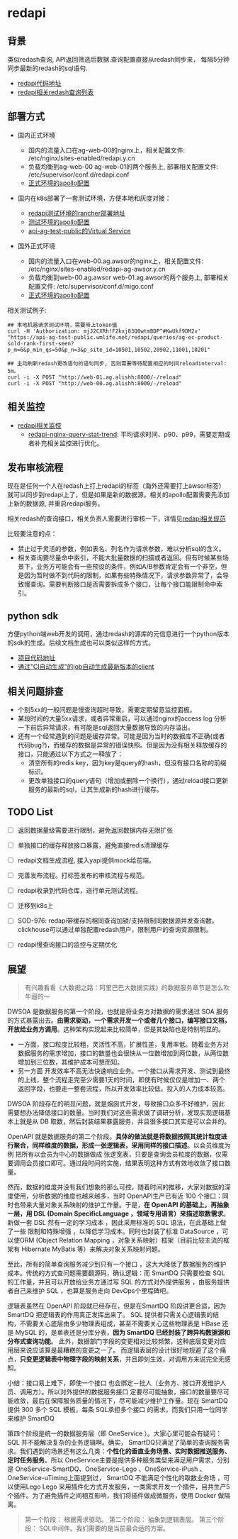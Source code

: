# redapi

## 背景

类似redash查询, API返回筛选后数据.查询配置直接从redash同步来， 每隔5分钟同步最新的redash的sql语句.

- [redapi代码地址](https://git.umlife.net/adxmi/migo/-/tree/master/cmd/redapi)
- [redapi相关redash查询列表](https://redash-alishh.umlife.net/queries/794)

## 部署方式

- 国内正式环境
    - 国内的流量入口在ag-web-00的nginx上，相关配置文件: /etc/nginx/sites-enabled/redapi.y.cn
    - 负载均衡到ag-web-00 ag-web-01的两个服务上, 部署相关配置文件: /etc/supervisor/conf.d/redapi.conf
    - [正式环境的apollo配置](https://apollo-alishh.umlife.net/config.html?#/appid=migo)

- 国内在k8s部署了一套测试环境，方便本地和灰度对接：
    - [redapi测试环境的rancher部署地址](https://rancher-alishh.umlife.net/p/c-s8djr:p-5wqhf/workload/deployment:ag-test:test-redapi-deployment)
    - [测试环境的apollo配置](https://apollo-alishh.umlife.net/config.html#/appid=migo&env=DEV&cluster=test)
    - [api-ag-test-public的Virtual Service](https://rancher-alishh.umlife.net/p/c-s8djr:p-5wqhf/istio/virtual-service/ag-test:api-ag-test-public/edit?group=namespace)

- 国外正式环境
    - 国内的流量入口在web-00.ag.awsor的nginx上，相关配置文件: /etc/nginx/sites-enabled/redapi-ag-awsor.y.cn
    - 负载均衡到web-00.ag.awsor web-01.ag.awsor的两个服务上, 部署相关配置文件: /etc/supervisor/conf.d/migo.conf
    - [正式环境的apollo配置](https://apollo-alishh.umlife.net/config.html#/appid=migo&env=DEV&cluster=awsor)


相关测试例子:

```shell
## 本地机器请求测试环境，需要带上token值
curl -H 'Authorization: mjJ2CXRh!F2kxj83Q0wtmBDP^#KwUkf9DM2v' "https://api-ag-test-public.umlife.net/redapi/queries/ag-ec-product-sold-rank-first-seen?p_m=6&p_min_qs=50&p_n=3&p_site_id=10501,10502,20902,11001,10201"

## 主动刷新redash更改语句的语句同步, 否则需要等待配置相应的时间reloadinterval: 5m。
curl -i -X POST "http://web-01.ag.alishh:8000/-/reload"
curl -i -X POST "http://web-00.ag.alishh:8000/-/reload"
```

## 相关监控

- [redapi相关监控](https://redash-alishh.umlife.net/queries/9128/source?p_selection=%5B%22m_redapi%22%5D)
    - [redapi-nginx-query-stat-trend](https://redash-alishh.umlife.net/queries/7122): 平均请求时间、p90、p99，需要定期或者补充相关监控进行优化。

## 发布审核流程

现在是任何一个人在redash上打上redapi的标签（海外还需要打上awsor标签）就可以同步到redapi上了，但是如果是新的数据源，相关的apollo配置需要先添加上新的数据源, 并重启redapi服务。

相关redash的查询接口，相关负责人需要进行审核一下，详情见[redapi相关规范](https://conf.umlife.net/pages/viewpage.action?pageId=85511538)

比较要注意的点：
- 禁止过于灵活的参数，例如表名、列名作为请求参数，难以分析sql的含义。
- 相关查询要尽量命中索引，不能大批量数据的扫描或者返回。但有时候某些场景下，业务方可能会有一些预设的条件，例如A/B参数肯定会有一个非空，但是因为暂时做不到代码的限制，如果有些特殊情况下，请求参数异常了，会导致慢查询。需要判断接口是否需要拆成多个接口，让每个接口能限制命中索引。


## python sdk

方便python端web开发的调用，通过redash的源库的元信息进行一个python版本的sdk的生成。后续文档生成也可以类似这样的方式。

- [项目代码地址](https://git.umlife.net/mt-service/utils/-/tree/master/redapi)
- [通过"CI自动生成"的job自动生成最新版本的client](https://git.umlife.net/mt-service/utils/-/blob/master/.gitlab-ci.yml#L5)


## 相关问题排查

- 个别5xx的一般问题是慢查询超时导致，需要定期留意监控面板。
- 某段时间的大量5xx请求，或者异常重启，可以通过nginx的access log 分析一下前后异常请求，有可能是sql返回大量数据导致的内存溢出。
- 还有一个经常遇到的问题是缓存异常。可能是因为当时的数据库不正确(或者代码bug?)，而缓存的数据是异常的错误快照。但是因为没有相关释放缓存的接口，只能通过以下方式之一释放了：
    - 清空所有的redis key，因为key是query的hash，但没有接口名称的前缀标识。
    - 更改单独接口的query语句（增加或删除一个换行），通过reload接口更新服务的最新的sql，让其生成新的hash进行缓存。

## TODO List

- [ ] 返回数据量级需要进行限制，避免返回数据内存无限扩张
- [ ] 单独接口的缓存释放接口暴露，避免直接redis清理缓存
- [ ] redapi文档生成流程, 接入yapi提供mock给前端。
- [ ] 完善发布流程。打标签发布的审核流程与规范。
- [ ] redapi收录到代码仓库，进行单元测试流程。
- [ ] 迁移到k8s上
- [ ] SOD-976: redapi带缓存的相同查询加锁/支持限制同数据源并发查询数。 clickhouse可以通过单独配置redash用户，限制用户的查询资源限制。
- [ ] redapi慢查询接口的监控与定期优化


## 展望

> 有兴趣看看《大数据之路：阿里巴巴大数据实践》的数据服务章节是怎么吹牛逼的～

DWSOA 是数据服务的第一个阶段，也就是将业务方对数据的需求通过 SOA 服务的方式暴露出去。**由需求驱动，一个需求开发一个或者几个接口，编写接口文档，开放给业务方调用**。这种架构实现起来比较简单，但是其缺陷也是特别明显的。

- 一方面，接口粒度比较粗，灵活性不高，扩展性差，复用率低。随着业务方对数据服务的需求增加，接口的数量也会很快从一位数增加到两位数，从两位数增加到三位数，其维护成本可想而知。
- 另一方面 开发效率不高无法快速响应业务。一个接口从需求开发、测试到最终的上线，整个流程走完至少需要1天的时间，即使有时候仅仅是增加一、两个返回字段，也要走一整套流程，所以开发效率比较低，投入的人力成本较高。

DWSOA 阶段存在的明显问题，就是烟囱式开发，导致接口众多不好维护，因此需要想办法降低接口的数量。当时我们对这些需求做了调研分析，发现实现逻辑基本上就是从 DB 取数，然后封装结果暴露服务，并且很多接口其实是可以合并的。

OpenAPI 就是数据服务的第二个阶段。**具体的做法就是将数据按照其统计粒度进行聚合，同样维度的数据，形成一张逻辑表，采用同样的接口描述**。以会员维度为例 把所有以会员为中心的数据做成 张逻宽表，只要是查询会员粒度的数据，仅需要调用会员接口即可。通过段时间的实施，结果表明这种方式有效地收敛了接口数量。

然而，数据的维度并没有我们想象的那么可控，随着时间的推移，大家对数据的深度使用，分析数据的维度也越来越多，当时 OpenAPI生产已有近 100 个接口：同时也带来大量对象关系映射的维护工作量。于是，**在 OpenAPI 的基础上，再抽象一层，用 DSL (Domain SpecificLanguage ，领域专用语言）来描述取数需求**。新做一套 DSL 然有一定的学习成本 ，因此采用标准的 SQL 语法，在此基础上做了一些 限制和特殊增强 ，以降低学习成本。同时也封装了标准 DataSource ，可以使ORM (Object Relation Mapping ，对象关系映射）框架（目前比较主流的框架有 Hibernate MyBatis 等）来解决对象关系映射问题。

至此，所有的简单查询服务减少到只有一个接口 ，这大大降低了数据服务的维护成本。传统的方式查问题需要翻源码，确认逻辑：而 SmartDQ 只需要检查 SQL 的工作量，并且可以开放给业务方通过写 SQL 的方式对外提供服务 ，由服务提供者自己来维护 SQL ，也算是服务走向 DevOps个里程碑吧。

逻辑表虽然在 OpenAPI 阶段就已经存在，但是在SmartDQ 阶段讲更合适，因为 SmartDQ 把逻辑表的作用真正发挥出来了。 SQL 提供者只需关心逻辑表的结构，不需要关心底层由多少物理表组成，甚至不需要关心这些物理表是 HBase 还是 MySQL 的，是单表还是分库分表，**因为 SmartDQ 已经封装了跨异构数据源和分布式查询功能**。 此外，数据部门字段的变更相对比较频繁，这种底层变更对应用层来说应该算是最糟糕的变更之一了。 而逻辑表层的设计很好地规避了这个痛点，**只变更逻辑表中物理字段的映射关系**，并且即刻生效，对调用方来说完全无感知。

小结：接口易上难下，即使一个接口 也会绑定－批人（业务方、接口开发维护人员、调用方）。所以对外提供的数据服务接口 定要尽可能抽象，接口的数量要尽可能收敛，最后在保障服务质量的情况下，尽可能减少维护工作量。现在 SmartDQ 提供 300 多个 SQL 模板，每条 SQL承担多个接口 的需求，而我们只用一位同学来维护 SmartDQ

第四个阶段是统一的数据服务层（即 OneService ）。大家心里可能会有疑问： SQL 并不能解决复杂的业务逻辑啊。确实， SmartDQ只满足了简单的查询服务需求。我们遇到的场景还有这么几类：**个性化的垂直业务场景、实时数据推送服务、定时任务服务**。所以 OneService主要是提供多种服务类型来满足用户需求，分别是 OneService-SmartDQ、OneService-Lego 、OneService-iPush 、OneService-uTiming上面提到过， SmartDQ 不能满足个性化的取数业务场 ，可以使用Lego Lego 采用插件化方式开发服务，一类需求开发一个插件，目共生产5个插件。为了避免插件之间相互影响，我们将插件做成微服务，使用 Docker 做隔离。

> 第一个阶段： 根据需求驱动。 第二个阶段： 抽象到逻辑表层。 第三个阶段： SQL中间件。我们需要的是当前最合适的方案。
